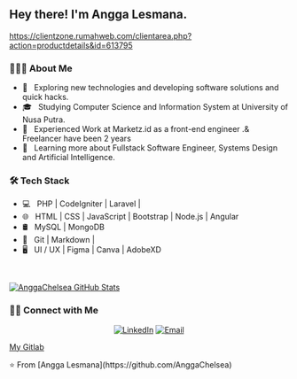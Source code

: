 <h2> Hey there! I'm Angga Lesmana.</h2>

https://clientzone.rumahweb.com/clientarea.php?action=productdetails&id=613795

<h3> 👨🏻‍💻 About Me </h3>

- 🤔 &nbsp; Exploring new technologies and developing software solutions and quick hacks.
- 🎓 &nbsp; Studying Computer Science and Information System at University of Nusa Putra.
- 💼 &nbsp; Experienced Work at Marketz.id as a front-end engineer .& Freelancer have been 2 years
- 🌱 &nbsp; Learning more about Fullstack Software Engineer, Systems Design and Artificial Intelligence.

<h3>🛠 Tech Stack</h3>

- 💻 &nbsp; PHP | CodeIgniter | Laravel |
- 🌐 &nbsp; HTML | CSS | JavaScript | Bootstrap | Node.js | Angular
- 🛢 &nbsp; MySQL | MongoDB
- 🔧 &nbsp; Git | Markdown |
- 🖥 &nbsp; UI / UX | Figma | Canva | AdobeXD

<br/>

[![AnggaChelsea GitHub Stats](https://github-readme-stats.vercel.app/api?username=AnggaChelsea&show_icons=true)](https://github.com/AnggaChelsea)

<h3> 🤝🏻 Connect with Me </h3>

<p align="center">
<a href="https://www.linkedin.com/in/angga-lesmana-19466a190/"><img alt="LinkedIn" src="https://img.shields.io/badge/LinkedIn-Angga%20Lesmana%20github-blue?style=flat-square&logo=linkedin"></a>
<a href="mailto:freelancerw9@gmail.com"><img alt="Email" src="https://img.shields.io/badge/Email-freelancerw9@gmail.com-blue?style=flat-square&logo=gmail"></a>
</p>
<p>
  <a href="https://gitlab.com/AnggaChelsea">My Gitlab</a> 
</p>
⭐️ From [Angga Lesmana](https://github.com/AnggaChelsea)
